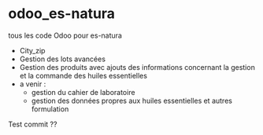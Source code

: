 # odoo_es-natura
tous les code Odoo pour es-natura
- City_zip
- Gestion des lots avancées
- Gestion des produits avec ajouts des informations concernant la gestion et la commande des huiles essentielles
- a venir : 
    - gestion du cahier de laboratoire
    - gestion des données propres aux huiles essentielles et autres formulation
    
Test commit ??
